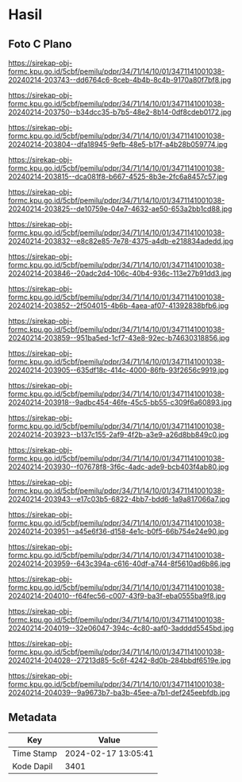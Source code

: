 # Hasil

## Foto C Plano

https://sirekap-obj-formc.kpu.go.id/5cbf/pemilu/pdpr/34/71/14/10/01/3471141001038-20240214-203743--dd6764c6-8ceb-4b4b-8c4b-9170a80f7bf8.jpg

https://sirekap-obj-formc.kpu.go.id/5cbf/pemilu/pdpr/34/71/14/10/01/3471141001038-20240214-203750--b34dcc35-b7b5-48e2-8b14-0df8cdeb0172.jpg

https://sirekap-obj-formc.kpu.go.id/5cbf/pemilu/pdpr/34/71/14/10/01/3471141001038-20240214-203804--dfa18945-9efb-48e5-b17f-a4b28b059774.jpg

https://sirekap-obj-formc.kpu.go.id/5cbf/pemilu/pdpr/34/71/14/10/01/3471141001038-20240214-203815--dca081f8-b667-4525-8b3e-2fc6a8457c57.jpg

https://sirekap-obj-formc.kpu.go.id/5cbf/pemilu/pdpr/34/71/14/10/01/3471141001038-20240214-203825--de10759e-04e7-4632-ae50-653a2bb1cd88.jpg

https://sirekap-obj-formc.kpu.go.id/5cbf/pemilu/pdpr/34/71/14/10/01/3471141001038-20240214-203832--e8c82e85-7e78-4375-a4db-e218834adedd.jpg

https://sirekap-obj-formc.kpu.go.id/5cbf/pemilu/pdpr/34/71/14/10/01/3471141001038-20240214-203846--20adc2d4-106c-40b4-936c-113e27b91dd3.jpg

https://sirekap-obj-formc.kpu.go.id/5cbf/pemilu/pdpr/34/71/14/10/01/3471141001038-20240214-203852--2f504015-4b6b-4aea-af07-41392838bfb6.jpg

https://sirekap-obj-formc.kpu.go.id/5cbf/pemilu/pdpr/34/71/14/10/01/3471141001038-20240214-203859--951ba5ed-1cf7-43e8-92ec-b74630318856.jpg

https://sirekap-obj-formc.kpu.go.id/5cbf/pemilu/pdpr/34/71/14/10/01/3471141001038-20240214-203905--635df18c-414c-4000-86fb-93f2656c9919.jpg

https://sirekap-obj-formc.kpu.go.id/5cbf/pemilu/pdpr/34/71/14/10/01/3471141001038-20240214-203918--9adbc454-46fe-45c5-bb55-c309f6a60893.jpg

https://sirekap-obj-formc.kpu.go.id/5cbf/pemilu/pdpr/34/71/14/10/01/3471141001038-20240214-203923--b137c155-2af9-4f2b-a3e9-a26d8bb849c0.jpg

https://sirekap-obj-formc.kpu.go.id/5cbf/pemilu/pdpr/34/71/14/10/01/3471141001038-20240214-203930--f07678f8-3f6c-4adc-ade9-bcb403f4ab80.jpg

https://sirekap-obj-formc.kpu.go.id/5cbf/pemilu/pdpr/34/71/14/10/01/3471141001038-20240214-203943--e17c03b5-6822-4bb7-bdd6-1a9a817066a7.jpg

https://sirekap-obj-formc.kpu.go.id/5cbf/pemilu/pdpr/34/71/14/10/01/3471141001038-20240214-203951--a45e6f36-d158-4e1c-b0f5-66b754e24e90.jpg

https://sirekap-obj-formc.kpu.go.id/5cbf/pemilu/pdpr/34/71/14/10/01/3471141001038-20240214-203959--643c394a-c616-40df-a744-8f5610ad6b86.jpg

https://sirekap-obj-formc.kpu.go.id/5cbf/pemilu/pdpr/34/71/14/10/01/3471141001038-20240214-204010--f64fec56-c007-43f9-ba3f-eba0555ba9f8.jpg

https://sirekap-obj-formc.kpu.go.id/5cbf/pemilu/pdpr/34/71/14/10/01/3471141001038-20240214-204019--32e06047-394c-4c80-aaf0-3adddd5545bd.jpg

https://sirekap-obj-formc.kpu.go.id/5cbf/pemilu/pdpr/34/71/14/10/01/3471141001038-20240214-204028--27213d85-5c6f-4242-8d0b-284bbdf6519e.jpg

https://sirekap-obj-formc.kpu.go.id/5cbf/pemilu/pdpr/34/71/14/10/01/3471141001038-20240214-204039--9a9673b7-ba3b-45ee-a7b1-def245eebfdb.jpg


## Metadata

| Key        | Value               |
| ---------- | ------------------- |
| Time Stamp | 2024-02-17 13:05:41 |
| Kode Dapil | 3401                |



